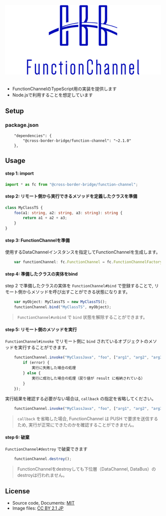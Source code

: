 # <p align="center"><img src="title.png"/></p>
- FunctionChannelのTypeScript用の実装を提供します
- Node.jsで利用することを想定しています

## Setup
### package.json
```
    "dependencies": {
        "@cross-border-bridge/function-channel": "~2.1.0"
    },
```

## Usage
#### step 1: import

```typescript
import * as fc from "@cross-border-bridge/function-channel";
```

#### step 2: リモート側から実行できるメソッドを定義したクラスを準備
```typescript
class MyClassTS {
    foo(a1: string, a2: string, a3: string): string {
        return a1 + a2 + a3;
    }
}
```

#### step 3: FunctionChannelを準備
使用するDataChannelインスタンスを指定してFunctionChannelを生成します。

```typescript
    var functionChannel: fc.FunctionChannel = fc.FunctionChannelFactory.create(dataChannel);
```

#### step 4: 準備したクラスの実体をbind
step 2 で準備したクラスの実体を `FunctionChannel#bind` で登録することで, リモート側からメソッドを呼び出すことができる状態になります。

```typescript
    var myObject: MyClassTS = new MyClassTS();
    functionChannel.bind("MyClassTS", myObject);
```

> `FunctionChannel#unbind` で `bind` 状態を解除することができます。

#### step 5: リモート側のメソッドを実行
`FunctionChannel#invoke` でリモート側に `bind` されているオブジェクトのメソッドを実行することができます。

```typescript
    functionChannel.invoke("MyClassJava", "foo", ["arg1", "arg2", "arg3"], (error?, result?) => {
        if (error) {
            実行に失敗した場合の処理
        } else {
            実行に成功した場合の処理（戻り値が result に格納されている）
        }
    });
```

実行結果を確認する必要がない場合は, `callback` の指定を省略してください。

```typescript
    functionChannel.invoke("MyClassJava", "foo", ["arg1", "arg2", "arg3"]);
```

> `callback` を省略した場合, FunctionChannel は PUSH で要求を送信するため, 実行が正常にできたのかを確認することができません。

#### step 6: 破棄
`FunctionChannel#destroy` で破棄できます

```typescript
    functionChannel.destroy();
```

> FunctionChannelをdestroyしても下位層（DataChannel, DataBus）のdestroyは行われません。

## License
- Source code, Documents: [MIT](LICENSE)
- Image files: [CC BY 2.1 JP](https://creativecommons.org/licenses/by/2.1/jp/)

